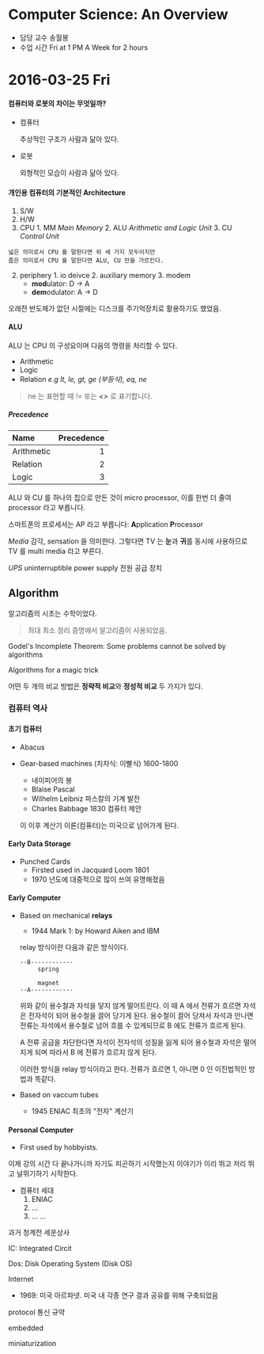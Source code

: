 Computer Science: An Overview
=============================

- 담당 교수 송월봉
- 수업 시간 Fri at 1 PM A Week for 2 hours

# 2016-03-25 Fri
#### 컴퓨터와 로봇의 차이는 무엇일까?
- 컴퓨터

  추상적인 구조가 사람과 닮아 있다.
- 로봇

  외형적인 모습이 사람과 닮아 있다.

#### 개인용 컴퓨터의 기본적인 Architecture
1. S/W
2. H/W
  1. CPU
    1. MM _Main Memory_
    2. ALU _Arithmetic and Logic Unit_
    3. CU _Control Unit_

    넓은 의미로서 CPU 를 말한다면 위 세 가지 모두이지만
    좁은 의미로서 CPU 를 말한다면 ALU, CU 만을 가르킨다.
  2. periphery
    1. io deivce
    2. auxiliary memory
    3. modem
      - **mod**ulator: D -> A
      - **dem**odulator: A -> D

오래전 반도체가 없던 시절에는 디스크를 주기억장치로 활용하기도 했었음.

#### ALU
ALU 는 CPU 의 구성요이며 다음의 명령을 처리할 수 있다.

- Arithmetic
- Logic
- Relation _e.g lt, le, gt, ge (부등식), eq, ne_

> ne 는 표현할 때 _!=_ 또는 _**<>**_ 로 표기합니다.

##### Precedence
|Name      | Precedence |
|:---------|-----------:|
|Arithmetic|           1|
|Relation  |           2|
|Logic     |           3|

ALU 와 CU 를 하나의 칩으로 만든 것이 micro processor, 
이를 한번 더 줄여 processor 라고 부릅니다.

스마트폰의 프로세서는 AP 라고 부릅니다: **A**pplication **P**rocessor

_Media_ 감각, sensation 을 의미한다.
그렇다면 TV 는 **눈**과 **귀**를 동시에 사용하므로 TV 를 multi media 라고 부른다.

_UPS_ uninterruptible power supply 전원 공급 장치

## Algorithm
알고리즘의 시초는 수학이었다.
> 최대 최소 정리 증명에서 알고리즘이 사용되었음.

Godel's Incomplete Theorem: Some problems cannot be solved by algorithms

Algorithms for a magic trick

어떤 두 개의 비교 방법은 **정략적 비교**와 **정성적 비교** 두 가지가 있다.

### 컴퓨터 역사

#### 초기 컴퓨터
- Abacus
- Gear-based machines (치차식: 이빨식) 1600-1800
  - 네이피어의 봉
  - Blaise Pascal
  - Wilhelm Leibniz
    파스칼의 기계 발전
  - Charles Babbage 1830
    컴퓨터 제안
  
  이 이후 계산기 이론(컴퓨터)는 미국으로 넘어가게 된다.

#### Early Data Storage
- Punched Cards
  - Firsted used in Jacquard Loom 1801
  - 1970 년도에 대중적으로 많이 쓰여 유명해졌음

#### Early Computer
- Based on mechanical **relays**
  - 1944 Mark 1: by Howard Aiken and IBM

  relay 방식이란 다음과 같은 방식이다.
  
  ```
  --B------------
       spring
       
       magnet
  --A------------
  ```
  
  위와 같이 용수철과 자석을 닿지 않게 떨어트린다. 이 때 A 에서 전류가 흐르면 자석은 전자석이 되어 용수철을 끌어 당기게 된다. 용수철이 끌어 당져서 자석과 만나면 전류는 자석에서 용수철로 넘어 흐를 수 있게되므로 B 에도 전류가 흐르게 된다.

  A 전류 공급을 차단한다면 자석이 전자석의 성질을 잃게 되어 용수철과 자석은 떨어지게 되며 따라서 B 에 전류가 흐르지 않게 된다.

  이러한 방식을 relay 방식이라고 한다. 전류가 흐르면 1, 아니면 0 인 이진법적인 방법과 똑같다.

- Based on vaccum tubes
  - 1945 ENIAC 최초의 "전자" 계산기

#### Personal Computer
- First used by hobbyists.


이제 강의 시간 다 끝나가니까 자기도 피곤하기 시작했는지 이야기가 이리 뛰고 저리 뛰고 널뛰기하기 시작한다.

- 컴퓨터 세대
  1. ENIAC
  2. ...
  3. ...
  ...

과거 청계천 세운상사

IC: Integrated Circit

Dos: Disk Operating System (Disk OS)

Internet
- 1969: 미국 아르파넷. 미국 내 각종 연구 결과 공유를 위해 구축되었음

protocol 통신 규약

embedded

miniaturization
